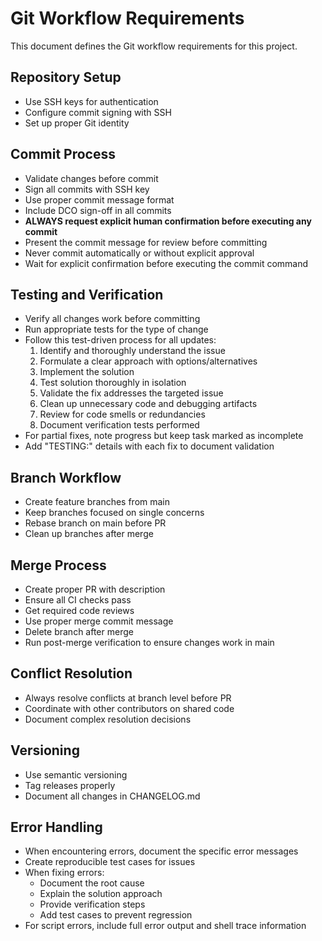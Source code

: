 # Git Workflow Requirements

This document defines the Git workflow requirements for this project.

## Repository Setup

- Use SSH keys for authentication
- Configure commit signing with SSH
- Set up proper Git identity

## Commit Process

- Validate changes before commit
- Sign all commits with SSH key
- Use proper commit message format
- Include DCO sign-off in all commits
- **ALWAYS request explicit human confirmation before executing any commit**
- Present the commit message for review before committing
- Never commit automatically or without explicit approval
- Wait for explicit confirmation before executing the commit command

## Testing and Verification

- Verify all changes work before committing
- Run appropriate tests for the type of change
- Follow this test-driven process for all updates:
  1. Identify and thoroughly understand the issue
  2. Formulate a clear approach with options/alternatives 
  3. Implement the solution
  4. Test solution thoroughly in isolation
  5. Validate the fix addresses the targeted issue
  6. Clean up unnecessary code and debugging artifacts
  7. Review for code smells or redundancies 
  8. Document verification tests performed
- For partial fixes, note progress but keep task marked as incomplete
- Add "TESTING:" details with each fix to document validation

## Branch Workflow

- Create feature branches from main
- Keep branches focused on single concerns
- Rebase branch on main before PR
- Clean up branches after merge

## Merge Process

- Create proper PR with description
- Ensure all CI checks pass
- Get required code reviews
- Use proper merge commit message
- Delete branch after merge
- Run post-merge verification to ensure changes work in main

## Conflict Resolution

- Always resolve conflicts at branch level before PR
- Coordinate with other contributors on shared code
- Document complex resolution decisions

## Versioning

- Use semantic versioning
- Tag releases properly
- Document all changes in CHANGELOG.md

## Error Handling

- When encountering errors, document the specific error messages
- Create reproducible test cases for issues
- When fixing errors:
  - Document the root cause
  - Explain the solution approach
  - Provide verification steps
  - Add test cases to prevent regression
- For script errors, include full error output and shell trace information
